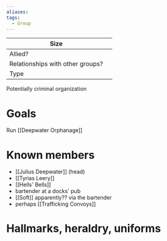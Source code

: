 ```yaml
---
aliases:
tags:
  - Group
---
```


| Size                             |     |
| -------------------------------- | --- |
| Allied?                          |     |
| Relationships with other groups? |     |
| Type                             |     |

Potentially criminal organization
# Goals
Run [[Deepwater Orphanage]]

# Known members

- [[Julius Deepwater]] (head)
- [[Tyrias Leery]]
- [[Hells' Bells]]
- bartender at a docks' pub
- [[Soft]] apparently?? via the bartender
- perhaps [[Trafficking Convoys]]
# Hallmarks, heraldry, uniforms


